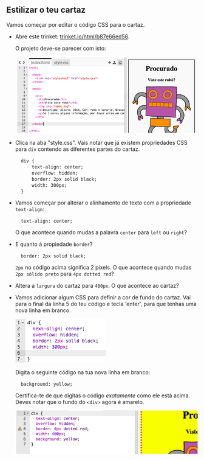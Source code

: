 ## Estilizar o teu cartaz

Vamos começar por editar o código CSS para o cartaz.

+ Abre este trinket: <a target="_blank" href="https://trinket.io/html/b87e66ed56">trinket.io/html/b87e66ed56</a>.
    
    O projeto deve-se parecer com isto:
    
    ![captura de ecrã](images/wanted-starter.png)

+ Clica na aba "style.css". Vais notar que já existem propriedades CSS para `div` contendo as diferentes partes do cartaz.
    
        div {
            text-align: center;
            overflow: hidden;
            border: 2px solid black;
            width: 300px;
        }   
        

+ Vamos começar por alterar o alinhamento de texto com a propriedade `text-align`:
    
        text-align: center;
        
    
    O que acontece quando mudas a palavra `center` para `left` ou `right`?

+ E quanto á propiedade `border`?
    
        border: 2px solid black;
        
    
    `2px` no código acima significa 2 pixels. O que acontece quando mudas `2px sólido preto` para `4px dotted red`?

+ Altera a `largura` do cartaz para `400px`. O que acontece ao cartaz?

+ Vamos adicionar algum CSS para definir a cor de fundo do cartaz. Vai para o final da linha 5 do teu código e tecla 'enter', para que tenhas uma nova linha em branco.
    
    ![captura de ecrã](images/wanted-newline.png)
    
    Digita o seguinte código na tua nova linha em branco:
    
        background: yellow;
        
    
    Certifica-te de que digitas o código *exatamente* como ele está acima. Deves notar que o fundo do `<div>` agora é amarelo.
    
    ![captura de ecrã](images/wanted-background.png)